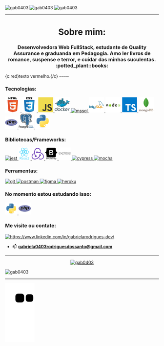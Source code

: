 <div>
<img width="320px" src="https://github-readme-stats.vercel.app/api?username=gab0403&show_icons=true&locale=en&theme=radical" alt="gab0403" />
<img width="210px" height="130px" src="https://github-readme-stats.vercel.app/api/top-langs?username=gab0403&show_icons=true&locale=en&layout=compact&theme=radical" alt="gab0403" />
<img width="250px" height="130px" src="https://github-readme-streak-stats.herokuapp.com/?user=gab0403&theme=radical" alt="gab0403" />
</div>

-----

<h1 align="center">Sobre mim:</h1>

<h3 align="center">Desenvolvedora Web FullStack, estudante de Quality Assurance e graduanda em Pedagogia. Amo ler livros de romance, suspense e terror, e cuidar das minhas suculentas. :potted_plant::books:</h3>
{c:red}texto vermelho.{/c}
-----

<h3 align="left">Tecnologias:</h3>
<p align="left">  
 <a href="https://www.w3.org/html/" target="_blank" rel="noreferrer"> <img src="https://raw.githubusercontent.com/devicons/devicon/master/icons/html5/html5-original-wordmark.svg" alt="html5" width="50" height="50"/> </a>
<a href="https://www.w3schools.com/css/" target="_blank" rel="noreferrer"> <img src="https://raw.githubusercontent.com/devicons/devicon/master/icons/css3/css3-original-wordmark.svg" alt="css3" width="50" height="50"/> </a>
<a href="https://developer.mozilla.org/en-US/docs/Web/JavaScript" target="_blank" rel="noreferrer"> <img src="https://raw.githubusercontent.com/devicons/devicon/master/icons/javascript/javascript-original.svg" alt="javascript" width="50" height="50"/> </a> 
<a href="https://www.docker.com/" target="_blank" rel="noreferrer"> <img src="https://raw.githubusercontent.com/devicons/devicon/master/icons/docker/docker-original-wordmark.svg" alt="docker" width="50" height="50"/> </a>
<a href="https://www.microsoft.com/en-us/sql-server" target="_blank" rel="noreferrer"> <img src="https://www.svgrepo.com/show/303229/microsoft-sql-server-logo.svg" alt="mssql" width="50" height="50"/> </a>
<a href="https://www.mysql.com/" target="_blank" rel="noreferrer"> <img src="https://raw.githubusercontent.com/devicons/devicon/master/icons/mysql/mysql-original-wordmark.svg" alt="mysql" width="50" height="50"/> </a>
<a href="https://nodejs.org" target="_blank" rel="noreferrer"> <img src="https://raw.githubusercontent.com/devicons/devicon/master/icons/nodejs/nodejs-original-wordmark.svg" alt="nodejs" width="50" height="50"/> </a>
<a href="https://www.typescriptlang.org/" target="_blank" rel="noreferrer"> <img src="https://raw.githubusercontent.com/devicons/devicon/master/icons/typescript/typescript-original.svg" alt="typescript" width="50" height="50"/> </a> 
<a href="https://www.mongodb.com/" target="_blank" rel="noreferrer"> <img src="https://raw.githubusercontent.com/devicons/devicon/master/icons/mongodb/mongodb-original-wordmark.svg" alt="mongodb" width="50" height="50"/> </a>
<a href="https://www.php.net" target="_blank" rel="noreferrer"> <img src="https://raw.githubusercontent.com/devicons/devicon/master/icons/php/php-original.svg" alt="php" width="40" height="40"/> </a>
<a href="https://www.postgresql.org" target="_blank" rel="noreferrer"> <img src="https://raw.githubusercontent.com/devicons/devicon/master/icons/postgresql/postgresql-original-wordmark.svg" alt="postgresql" width="50" height="50"/> </a>
<a href="https://www.python.org" target="_blank" rel="noreferrer"> <img src="https://raw.githubusercontent.com/devicons/devicon/master/icons/python/python-original.svg" alt="python" width="50" height="50"/> </a>
</p>

<h3 align="left">Bibliotecas/Frameworks:</h3>
<p align="left">  
<a href="https://jestjs.io" target="_blank" rel="noreferrer"> <img src="https://www.vectorlogo.zone/logos/jestjsio/jestjsio-icon.svg" alt="jest" width="40" height="40"/> </a>
<a href="https://reactjs.org/" target="_blank" rel="noreferrer"> <img src="https://raw.githubusercontent.com/devicons/devicon/master/icons/react/react-original-wordmark.svg" alt="react" width="40" height="40"/> </a>
<a href="https://redux.js.org" target="_blank" rel="noreferrer"> <img src="https://raw.githubusercontent.com/devicons/devicon/master/icons/redux/redux-original.svg" alt="redux" width="40" height="40"/> </a>
<a href="https://getbootstrap.com" target="_blank" rel="noreferrer"> <img src="https://raw.githubusercontent.com/devicons/devicon/master/icons/bootstrap/bootstrap-plain-wordmark.svg" alt="bootstrap" width="40" height="40"/> </a>
<a href="https://expressjs.com" target="_blank" rel="noreferrer"> <img src="https://raw.githubusercontent.com/devicons/devicon/master/icons/express/express-original-wordmark.svg" alt="express" width="40" height="40"/> </a>
<a href="https://www.cypress.io" target="_blank" rel="noreferrer"> <img src="https://raw.githubusercontent.com/simple-icons/simple-icons/6e46ec1fc23b60c8fd0d2f2ff46db82e16dbd75f/icons/cypress.svg" alt="cypress" width="40" height="40"/> </a>
<a href="https://mochajs.org" target="_blank" rel="noreferrer"> <img src="https://www.vectorlogo.zone/logos/mochajs/mochajs-icon.svg" alt="mocha" width="40" height="40"/> </a>
 
<!-- ![REACT ROUTER](https://img.shields.io/badge/React_Router-CA4245?style=for-the-badge&logo=react-router&logoColor=white)
![React Testing Library](https://img.shields.io/badge/-RTL-purple?style=for-the-badge&logo=react-testing-library&logoColor=white)
![JWT](https://img.shields.io/badge/-JWT-lightgrey?style=for-the-badge&logo=jwt&logoColor=white)
![CHAI](https://img.shields.io/badge/-CHAI-red?style=for-the-badge&logo=mocha&logoColor=white)
![SINON](https://img.shields.io/badge/-SINON-green?style=for-the-badge&logo=mocha&logoColor=white)
![Sequelize](https://img.shields.io/badge/-sequelize-blue?style=for-the-badge&logo=sequelize&logoColor=white) -->

</p>

<h3 align="left">Ferramentas:</h3>
<p align="left">  
<a href="https://git-scm.com/" target="_blank" rel="noreferrer"> <img src="https://www.vectorlogo.zone/logos/git-scm/git-scm-icon.svg" alt="git" width="40" height="40"/> </a>
<a href="https://postman.com" target="_blank" rel="noreferrer"> <img src="https://www.vectorlogo.zone/logos/getpostman/getpostman-icon.svg" alt="postman" width="40" height="40"/> </a>
<a href="https://www.figma.com/" target="_blank" rel="noreferrer"> <img src="https://www.vectorlogo.zone/logos/figma/figma-icon.svg" alt="figma" width="40" height="40"/> </a>
<a href="https://heroku.com" target="_blank" rel="noreferrer"> <img src="https://www.vectorlogo.zone/logos/heroku/heroku-icon.svg" alt="heroku" width="40" height="40"/> </a>

<!-- ![GITHUB](https://img.shields.io/badge/GitHub-100000?style=for-the-badge&logo=github&logoColor=white)
![Insomnia](https://img.shields.io/badge/Insomnia-black?style=for-the-badge&logo=insomnia&logoColor=5849BE)
![VScode](https://img.shields.io/badge/Visual_Studio_Code-0078D4?style=for-the-badge&logo=visual%20studio%20code&logoColor=white)
![Slack](https://img.shields.io/badge/Slack-4A154B?style=for-the-badge&logo=slack&logoColor=white)
![Discord](https://img.shields.io/badge/Discord-5865F2?style=for-the-badge&logo=discord&logoColor=white) -->
</p>

<h3 align="left">No momento estou estudando isso:</h3>
<p align="left"> 
<a href="https://www.python.org" target="_blank" rel="noreferrer"> <img src="https://raw.githubusercontent.com/devicons/devicon/master/icons/python/python-original.svg" alt="python" width="40" height="40"/> </a>
<a href="https://www.php.net" target="_blank" rel="noreferrer"> <img src="https://raw.githubusercontent.com/devicons/devicon/master/icons/php/php-original.svg" alt="php" width="40" height="40"/> </a>
</p>
 
<h3 align="left">Me visite ou contate:</h3>
<p align="left">
<a href="https://linkedin.com/in/https://www.linkedin.com/in/gabrielarodrigues-dev/" target="blank"><img align="center" src="https://raw.githubusercontent.com/rahuldkjain/github-profile-readme-generator/master/src/images/icons/Social/linked-in-alt.svg" alt="https://www.linkedin.com/in/gabrielarodrigues-dev/" height="30" width="40" /></a>
 
- 📫 **gabriela0403rodriguesdossanto@gmail.com**
</p>

-----

<p align="center"> <a href="https://github.com/ryo-ma/github- profile-trophy"><img src="https://github-profile-trophy.vercel.app/?username=gab0403&theme=radical" alt="gab0403" /></a> </p>

<p align="left"> <img src="https://komarev.com/ghpvc/? username=gab0403&label=Profile%20views&color=ff69b4&style=plastic" alt="gab0403" /> </p>

-----

![Snake animation](https://github.com/rafaballerini/rafaballerini/blob/output/github-contribution-grid-snake.svg)
